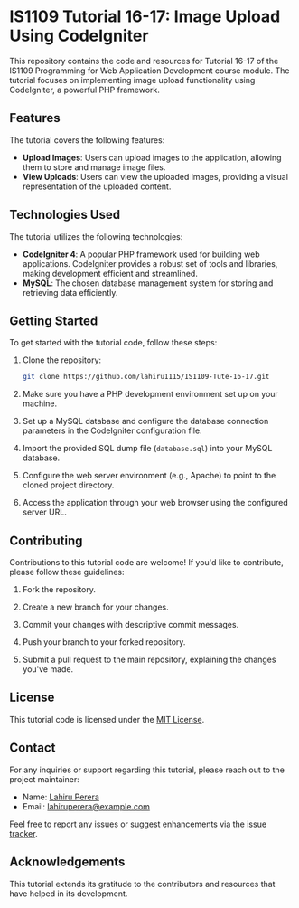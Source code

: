 # IS1109 Tutorial 16-17: Image Upload Using CodeIgniter

This repository contains the code and resources for Tutorial 16-17 of the IS1109 Programming for Web Application Development course module. The tutorial focuses on implementing image upload functionality using CodeIgniter, a powerful PHP framework.

## Features

The tutorial covers the following features:

- **Upload Images**: Users can upload images to the application, allowing them to store and manage image files.
- **View Uploads**: Users can view the uploaded images, providing a visual representation of the uploaded content.

## Technologies Used

The tutorial utilizes the following technologies:

- **CodeIgniter 4**: A popular PHP framework used for building web applications. CodeIgniter provides a robust set of tools and libraries, making development efficient and streamlined.
- **MySQL**: The chosen database management system for storing and retrieving data efficiently.

## Getting Started

To get started with the tutorial code, follow these steps:

1. Clone the repository:

   ```bash
   git clone https://github.com/lahiru1115/IS1109-Tute-16-17.git
   ```

2. Make sure you have a PHP development environment set up on your machine.

3. Set up a MySQL database and configure the database connection parameters in the CodeIgniter configuration file.

4. Import the provided SQL dump file (`database.sql`) into your MySQL database.

5. Configure the web server environment (e.g., Apache) to point to the cloned project directory.

6. Access the application through your web browser using the configured server URL.

## Contributing

Contributions to this tutorial code are welcome! If you'd like to contribute, please follow these guidelines:

1. Fork the repository.

2. Create a new branch for your changes.

3. Commit your changes with descriptive commit messages.

4. Push your branch to your forked repository.

5. Submit a pull request to the main repository, explaining the changes you've made.

## License

This tutorial code is licensed under the [MIT License](LICENSE).

## Contact

For any inquiries or support regarding this tutorial, please reach out to the project maintainer:

- Name: [Lahiru Perera](https://github.com/lahiru1115)
- Email: [lahiruperera@example.com](mailto:lahiruperera@example.com)

Feel free to report any issues or suggest enhancements via the [issue tracker](https://github.com/lahiru1115/UCSC-PWAD-Tute-16-17/issues).

## Acknowledgements

This tutorial extends its gratitude to the contributors and resources that have helped in its development.
